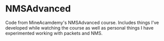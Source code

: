 # NMSAdvanced
Code from MineAcamdemy's NMSAdvanced course. Includes things I've developed while watching the course as well as personal things I have experimented working with packets and NMS.
